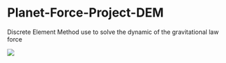 # Planet-Force-Project-DEM

Discrete Element Method use to solve the dynamic of the gravitational law force

<img src="https://render.githubusercontent.com/render/math?math=\vec{F}=-G \frac{Mm}{r^3}\vec{r">

